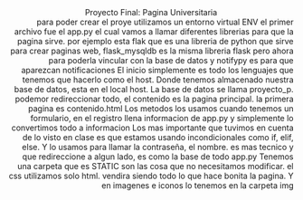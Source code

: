 <div align="center">
        <font-size="30px">
        Proyecto Final: Pagina Universitaria
<div align="right">
para poder crear el proye utilizamos un entorno virtual  ENV
 el primer archivo fue el app.py el cual vamos a llamar diferentes librerias para que la pagina sirve. por ejemplo esta flak que es una libreria de python que sirve para crear paginas web, flask_mysqldb es la misma libreria flask pero ahora para poderla vincular con la base de datos y notifypy es para que aparezcan notificaciones
El inicio simplemente es todo los lenguajes que tenemos que hacerlo como el host. Donde tenemos almacenado nuestra base de datos, esta en el local host. 
La base de datos se llama proyecto_p. podemor redireccionar todo, el contenido es la pagina principal. la primera pagina es contenido.html
Los metodos los usamos cuando tenemos un formulario, en el registro llena informacion de app.py y simplemente lo convertimos todo a informacion
Los mas importante que tuvimos en cuenta de lo visto en clase es que estamos usando incondicionales como if, elif, else. Y lo usamos para llamar la contraseña, el nombre. es mas tecnico y que redireccione a algun lado, es como la base de todo app.py
Tenemos una carpeta que es STATIC son las cosa que no necesitamos modificar. el css utilizamos solo html. vendira siendo todo lo que hace bonita la pagina. Y en imagenes e iconos lo tenemos en la carpeta img 
 
      

